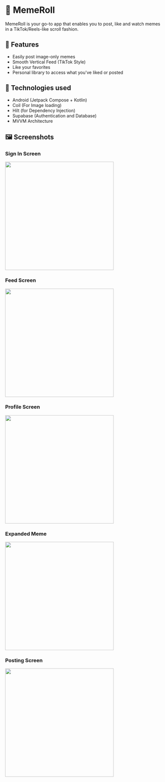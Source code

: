 # 📱 MemeRoll

MemeRoll is your go-to app that enables you to post, like and watch memes in a TikTok/Reels-like scroll fashion.

## 🎯 Features
- Easily post image-only memes
- Smooth Vertical Feed (TikTok Style)
- Like your favorites
- Personal library to access what you've liked or posted


## 🧰 Technologies used

- Android (Jetpack Compose + Kotlin)
- Coil (For Image loading)
- Hilt (for Dependency Injection)
- Supabase (Authentication and Database)
- MVVM Architecture

## 🖼️ Screenshots

### Sign In Screen
<img src = "https://github.com/user-attachments/assets/8177b0f6-c81a-4c81-a751-2b1a9fc715f1" width=350 />
  
### Feed Screen
<img src = "https://github.com/user-attachments/assets/91d17fcb-e0b0-49a8-80c4-2e537ff9374e" width=350/>

### Profile Screen
<img src = "https://github.com/user-attachments/assets/ed5d7ae9-2837-4238-9f1c-c7e1f8fd23b7" width=350/>

### Expanded Meme
<img src = "https://github.com/user-attachments/assets/eb48e24c-622e-4a28-8bea-2234b2010dfc" width=350/>

### Posting Screen
<img src = "https://github.com/user-attachments/assets/84dcfa81-2abe-499f-a93f-94f94e17bb8b" width=350/>
